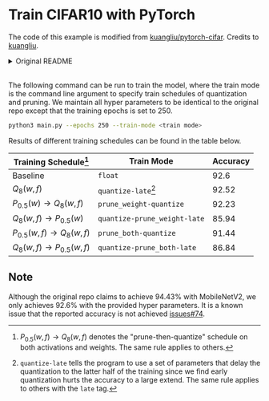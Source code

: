 # Train CIFAR10 with PyTorch

The code of this example is modified from [kuangliu/pytorch-cifar](https://github.com/kuangliu/pytorch-cifar). Credits to [kuangliu](https://github.com/kuangliu).

<details>
<summary>Original README</summary>


I'm playing with [PyTorch](http://pytorch.org/) on the CIFAR10 dataset.

## Prerequisites
- Python 3.6+
- PyTorch 1.0+

## Training
```
# Start training with: 
python main.py

# You can manually resume the training with: 
python main.py --resume --lr=0.01
```

## Accuracy
| Model             | Acc.        |
| ----------------- | ----------- |
| [VGG16](https://arxiv.org/abs/1409.1556)              | 92.64%      |
| [ResNet18](https://arxiv.org/abs/1512.03385)          | 93.02%      |
| [ResNet50](https://arxiv.org/abs/1512.03385)          | 93.62%      |
| [ResNet101](https://arxiv.org/abs/1512.03385)         | 93.75%      |
| [RegNetX_200MF](https://arxiv.org/abs/2003.13678)     | 94.24%      |
| [RegNetY_400MF](https://arxiv.org/abs/2003.13678)     | 94.29%      |
| [MobileNetV2](https://arxiv.org/abs/1801.04381)       | 94.43%      |
| [ResNeXt29(32x4d)](https://arxiv.org/abs/1611.05431)  | 94.73%      |
| [ResNeXt29(2x64d)](https://arxiv.org/abs/1611.05431)  | 94.82%      |
| [SimpleDLA](https://arxiv.org/abs/1707.064)           | 94.89%      |
| [DenseNet121](https://arxiv.org/abs/1608.06993)       | 95.04%      |
| [PreActResNet18](https://arxiv.org/abs/1603.05027)    | 95.11%      |
| [DPN92](https://arxiv.org/abs/1707.01629)             | 95.16%      |
| [DLA](https://arxiv.org/pdf/1707.06484.pdf)           | 95.47%      |


</details>

<br/>

The following command can be run to train the model, where the train mode is the command line argument to specify train schedules of quantization and pruning.  We maintain all hyper parameters to be identical to the original repo except that the training epochs is set to 250. 

```bash
python3 main.py --epochs 250 --train-mode <train mode>
```

Results of different training schedules can be found in the table below. 


| Training Schedule[^1] | Train Mode |  Accuracy |
| --- | --- | --- |
| Baseline | `float` |  92.6 |
| $Q_8(w,f)$ | `quantize-late`[^2] | 92.52 |
| $P_{0.5}(w) \rightarrow Q_{8}(w, f)$ | `prune_weight-quantize` | 92.23 |
| $Q_{8}(w, f) \rightarrow  P_{0.5}(w)$ | `quantize-prune_weight-late` | 85.94 |
| $P_{0.5}(w, f) \rightarrow Q_{8}(w, f)$ | `prune_both-quantize` | 91.44 |
| $Q_{8}(w, f) \rightarrow  P_{0.5}(w, f)$ | `quantize-prune_both-late` | 86.84 |




[^1]: $P_{0.5}(w, f) \rightarrow Q_{8}(w, f)$ denotes the "prune-then-quantize" schedule on both activations and weights. The same rule applies to others.

[^2]: `quantize-late` tells the program to use a set of parameters that delay the quantization to the latter half of the training since we find early quantization hurts the accuracy to a large extend. The same rule applies to others with the `late` tag. 

## Note

Although the original repo claims to achieve 94.43% with MobileNetV2, we only achieves 92.6% with the provided hyper parameters. It is a known issue that the reported accuracy is not achieved [issues#74](https://github.com/kuangliu/pytorch-cifar/issues/74).

